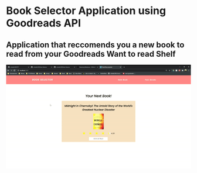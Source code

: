 # Book Selector Application using Goodreads API

## Application that reccomends you a new book to read from your Goodreads Want to read Shelf 



![GitHub Logo](wb.gif)
